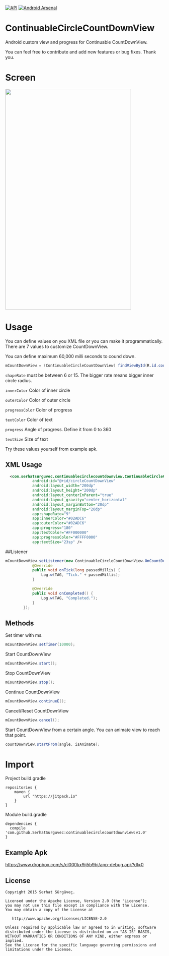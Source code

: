[![API](https://img.shields.io/badge/API-8%2B-blue.svg?style=flat)](https://android-arsenal.com/api?level=8)
[![Android Arsenal](https://img.shields.io/badge/Android%20Arsenal-ContinuableCircleCountDownView-green.svg?style=true)](https://android-arsenal.com/details/1/3057)


# ContinuableCircleCountDownView

Android custom view and progress for Continuable CountDownView.

You can feel free to contribute and add new features or bug fixes. Thank you.

# Screen 
<img src="https://media.giphy.com/media/l49FphqDgMaQDy1LW/giphy.gif" width="400" height="700"/>

# Usage 

You can define values on you XML file or you can make it programmatically. There are 7 values to customize
CountDownView. 

You can define maximum 60,000 milli seconds to cound down.


```java
mCountDownView = (ContinuableCircleCountDownView) findViewById(R.id.countDownView);
```  

```shapeRate```  must be between 6 or 15. The bigger rate means bigger inner circle radius.

```innerColor``` Color of inner circle

```outerColor``` Color of outer circle

```progressColor``` Color of progress

```textColor``` Color of text 

```progress``` Angle of progress. Define it from 0 to 360

```textSize``` Size of text  


Try these values yourself from example apk.

## XML Usage

```xml
  <com.serhatsurguvec.continuablecirclecountdownview.ContinuableCircleCountDownView
            android:id="@+id/circleCountDownView"
            android:layout_width="200dp"
            android:layout_height="200dp"
            android:layout_centerInParent="true"
            android:layout_gravity="center_horizontal"
            android:layout_marginBottom="20dp"
            android:layout_marginTop="20dp"
            app:shapeRate="9"
            app:innerColor="#02ADC6"
            app:outerColor="#02ADC6"
            app:progress="180"
            app:textColor="#FF000000"
            app:progressColor="#FFFF0000"
            app:textSize="23sp" />
```
##Listener
```java
mCountDownView.setListener(new ContinuableCircleCountDownView.OnCountDownCompletedListener() {
            @Override
            public void onTick(long passedMillis) {
                Log.w(TAG, "Tick." + passedMillis);
            }

            @Override
            public void onCompleted() {
                Log.w(TAG, "Completed.");
            }
        });
```

        
##  Methods

Set timer with ms.
```java
mCountDownView.setTimer(10000);
```

Start CountDownView
```java
mCountDownView.start();
```

Stop CountDownView
```java
mCountDownView.stop();
```

Continue CountDownView
```java
mCountDownView.continueE();
```

Cancel/Reset CountDownView
```java
mCountDownView.cancel();
```

Start CountDownView from a certain angle. You can animate view to reach that point.
```java
countDownView.startFrom(angle, isAnimate);
```

# Import
Project build.gradle

```
repositories {
    maven {
        url "https://jitpack.io"
    }
}
```

Module build.gradle
```
dependencies {
  compile 'com.github.SerhatSurguvec:continuablecirclecountdownview:v1.0'
}
```

Example Apk
------------

https://www.dropbox.com/s/cl000kx9ij5b9bj/app-debug.apk?dl=0

License
--------


    Copyright 2015 Serhat Sürgüveç.

    Licensed under the Apache License, Version 2.0 (the "License");
    you may not use this file except in compliance with the License.
    You may obtain a copy of the License at

       http://www.apache.org/licenses/LICENSE-2.0

    Unless required by applicable law or agreed to in writing, software
    distributed under the License is distributed on an "AS IS" BASIS,
    WITHOUT WARRANTIES OR CONDITIONS OF ANY KIND, either express or implied.
    See the License for the specific language governing permissions and
    limitations under the License.


